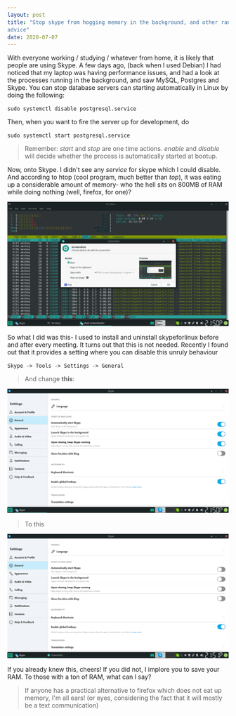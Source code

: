 ```yaml
---
layout: post
title: "Stop skype from hogging memory in the background, and other random
advice"
date: 2020-07-07
---
```


With everyone working / studying / whatever from home, it is likely that people
are using Skype. A few days ago, (back when I used Debian) I had noticed that my
laptop was having performance issues, and had a look at the processes running in
the background, and saw MySQL, Postgres and Skype. You can stop database servers
can starting automatically in Linux by doing the following:

	sudo systemctl disable postgresql.service

Then, when you want to fire the server up for development, do

	sudo systemctl start postgresql.service

> Remember: *start* and *stop* are one time actions. *enable* and *disable* will
> decide whether the process is automatically started at bootup. 

Now, onto Skype. I didn't see any *service* for skype which I could disable. And
according to htop (cool program, much better than *top*), it was eating up a
considerable amount of memory- who the hell sits on 800MB of RAM while doing
nothing (well, firefox, for one)? 

![Skype hogging memory](/images/skype_hogging_memory.png)

So what I did was this- I used to install and uninstall skypeforlinux before and
after every meeting. It turns out that this is not needed. Recently I found out
that it provides a setting where you can disable this unruly behaviour

	Skype -> Tools -> Settings -> General

> And change **this**:

![Skype with bad settings enabled](/images/skype_settings.png)

> To this

![Skype with bad settings disabled](/images/skype_disabled.png)

If you already knew this, cheers! If you did not, I implore you to save your
RAM. To those with a ton of RAM, what can I say?

> If anyone has a practical alternative to firefox which does not eat up memory,
> I'm all ears! (or eyes, considering the fact that it will mostly be a text
> communication)
